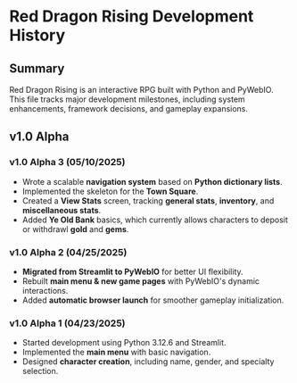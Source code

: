 # Red Dragon Rising Development History

## Summary
Red Dragon Rising is an interactive RPG built with Python and PyWebIO. This file tracks major development milestones, including system enhancements, framework decisions, and gameplay expansions.

## v1.0 Alpha

### v1.0 Alpha 3 (05/10/2025)
- Wrote a scalable **navigation system** based on **Python dictionary lists**.
- Implemented the skeleton for the **Town Square**.
- Created a **View Stats** screen, tracking **general stats**, **inventory**, and **miscellaneous stats**.
- Added **Ye Old Bank** basics, which currently allows characters to deposit or withdrawl **gold** and **gems**.

### v1.0 Alpha 2 (04/25/2025)
- **Migrated from Streamlit to PyWebIO** for better UI flexibility.
- Rebuilt **main menu & new game pages** with PyWebIO's dynamic interactions.
- Added **automatic browser launch** for smoother gameplay initialization.

### v1.0 Alpha 1 (04/23/2025)
- Started development using Python 3.12.6 and Streamlit.
- Implemented the **main menu** with basic navigation.
- Designed **character creation**, including name, gender, and specialty selection.
